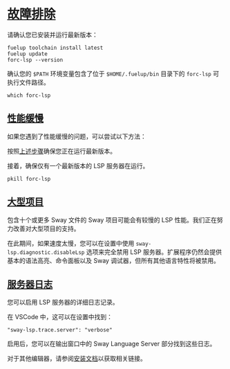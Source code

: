 # [故障排除](https://docs.fuel.network/docs/sway/lsp/troubleshooting/#troubleshooting)

请确认您已安装并运行最新版本：

```
fuelup toolchain install latest
fuelup update
forc-lsp --version
```

确认您的 `$PATH` 环境变量包含了位于 `$HOME/.fuelup/bin` 目录下的 `forc-lsp` 可执行文件路径。

```
which forc-lsp
```

## [性能缓慢](https://docs.fuel.network/docs/sway/lsp/troubleshooting/#slow-performance)

如果您遇到了性能缓慢的问题，可以尝试以下方法：

按照[上述步骤](https://docs.fuel.network/docs/sway/lsp/troubleshooting/#troubleshooting)确保您正在运行最新版本。

接着，确保仅有一个最新版本的 LSP 服务器在运行。

```
pkill forc-lsp
```

## [大型项目](https://docs.fuel.network/docs/sway/lsp/troubleshooting/#large-projects)

包含十个或更多 Sway 文件的 Sway 项目可能会有较慢的 LSP 性能。我们正在努力改善对大型项目的支持。

在此期间，如果速度太慢，您可以在设置中使用 `sway-lsp.diagnostic.disableLsp` 选项来完全禁用 LSP 服务器。扩展程序仍然会提供基本的语法高亮、命令面板以及 Sway 调试器，但所有其他语言特性将被禁用。

## [服务器日志](https://docs.fuel.network/docs/sway/lsp/troubleshooting/#server-logs)

您可以启用 LSP 服务器的详细日志记录。

在 VSCode 中，这可以在设置中找到：

```
"sway-lsp.trace.server": "verbose"
```

启用后，您可以在输出窗口中的 Sway Language Server 部分找到这些日志。

对于其他编辑器，请参阅[安装文档](https://docs.fuel.network/docs/sway/lsp/installation/)以获取相关链接。